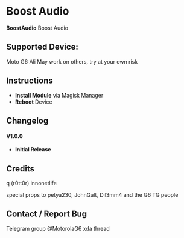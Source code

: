 # Boost Audio
__BoostAudio__ Boost Audio

## Supported Device:
Moto G6 Ali
May work on others, try at your own risk

## Instructions
* __Install Module__ via Magisk Manager
* __Reboot__ Device

## Changelog

#### V1.0.0
* __Initial Release__

## Credits
q (r0tt0r)
innonetlife

special props to petya230, JohnGalt, Dil3mm4 and the G6 TG people

## Contact / Report Bug
Telegram group @MotorolaG6
xda thread
